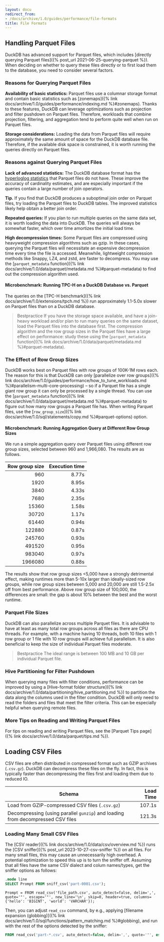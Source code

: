 ```yaml
---
layout: docu
redirect_from:
- /docs/archive/1.0/guides/performance/file-formats
title: File Formats
---
```


## Handling Parquet Files

DuckDB has advanced support for Parquet files, which includes [directly querying Parquet files]({% post_url 2021-06-25-querying-parquet %}).
When deciding on whether to query these files directly or to first load them to the database, you need to consider several factors.

### Reasons for Querying Parquet Files

**Availability of basic statistics:** Parquet files use a columnar storage format and contain basic statistics such as [zonemaps]({% link docs/archive/1.0/guides/performance/indexing.md %}#zonemaps). Thanks to these features, DuckDB can leverage optimizations such as projection and filter pushdown on Parquet files. Therefore, workloads that combine projection, filtering, and aggregation tend to perform quite well when run on Parquet files.

**Storage considerations:** Loading the data from Parquet files will require approximately the same amount of space for the DuckDB database file. Therefore, if the available disk space is constrained, it is worth running the queries directly on Parquet files.

### Reasons against Querying Parquet Files

**Lack of advanced statistics:** The DuckDB database format has the [hyperloglog statistics](https://en.wikipedia.org/wiki/HyperLogLog) that Parquet files do not have. These improve the accuracy of cardinality estimates, and are especially important if the queries contain a large number of join operators.

**Tip.** If you find that DuckDB produces a suboptimal join order on Parquet files, try loading the Parquet files to DuckDB tables. The improved statistics likely help obtain a better join order.

**Repeated queries:** If you plan to run multiple queries on the same data set, it is worth loading the data into DuckDB. The queries will always be somewhat faster, which over time amortizes the initial load time.

**High decompression times:** Some Parquet files are compressed using heavyweight compression algorithms such as gzip. In these cases, querying the Parquet files will necessitate an expensive decompression time every time the file is accessed. Meanwhile, lightweight compression methods like Snappy, LZ4, and zstd, are faster to decompress. You may use the [`parquet_metadata` function]({% link docs/archive/1.0/data/parquet/metadata.md %}#parquet-metadata) to find out the compression algorithm used.

#### Microbenchmark: Running TPC-H on a DuckDB Database vs. Parquet

The queries on the [TPC-H benchmark]({% link docs/archive/1.0/extensions/tpch.md %}) run approximately 1.1-5.0x slower on Parquet files than on a DuckDB database.

> Bestpractice If you have the storage space available, and have a join-heavy workload and/or plan to run many queries on the same dataset, load the Parquet files into the database first. The compression algorithm and the row group sizes in the Parquet files have a large effect on performance: study these using the [`parquet_metadata` function]({% link docs/archive/1.0/data/parquet/metadata.md %}#parquet-metadata).

### The Effect of Row Group Sizes

DuckDB works best on Parquet files with row groups of 100K-1M rows each. The reason for this is that DuckDB can only [parallelize over row groups]({% link docs/archive/1.0/guides/performance/how_to_tune_workloads.md %}#parallelism-multi-core-processing) – so if a Parquet file has a single giant row group it can only be processed by a single thread. You can use the [`parquet_metadata` function]({% link docs/archive/1.0/data/parquet/metadata.md %}#parquet-metadata) to figure out how many row groups a Parquet file has. When writing Parquet files, use the [`row_group_size`]({% link docs/archive/1.0/sql/statements/copy.md %}#parquet-options) option.

#### Microbenchmark: Running Aggregation Query at Different Row Group Sizes

We run a simple aggregation query over Parquet files using different row group sizes, selected between 960 and 1,966,080. The results are as follows.


| Row group size | Execution time |
|---------------:|---------------:|
| 960            | 8.77s          |
| 1920           | 8.95s          |
| 3840           | 4.33s          |
| 7680           | 2.35s          |
| 15360          | 1.58s          |
| 30720          | 1.17s          |
| 61440          | 0.94s          |
| 122880         | 0.87s          |
| 245760         | 0.93s          |
| 491520         | 0.95s          |
| 983040         | 0.97s          |
| 1966080        | 0.88s          |

The results show that row group sizes <5,000 have a strongly detrimental effect, making runtimes more than 5-10x larger than ideally-sized row groups, while row group sizes between 5,000 and 20,000 are still 1.5-2.5x off from best performance. Above row group size of 100,000, the differences are small: the gap is about 10% between the best and the worst runtime.

### Parquet File Sizes

DuckDB can also parallelize across multiple Parquet files. It is advisable to have at least as many total row groups across all files as there are CPU threads. For example, with a machine having 10 threads, both 10 files with 1 row group or 1 file with 10 row groups will achieve full parallelism. It is also beneficial to keep the size of individual Parquet files moderate.

> Bestpractice The ideal range is between 100 MB and 10 GB per individual Parquet file.

### Hive Partitioning for Filter Pushdown

When querying many files with filter conditions, performance can be improved by using a [Hive-format folder structure]({% link docs/archive/1.0/data/partitioning/hive_partitioning.md %}) to partition the data along the columns used in the filter condition. DuckDB will only need to read the folders and files that meet the filter criteria. This can be especially helpful when querying remote files.

### More Tips on Reading and Writing Parquet Files

For tips on reading and writing Parquet files, see the [Parquet Tips page]({% link docs/archive/1.0/data/parquet/tips.md %}).

## Loading CSV Files

CSV files are often distributed in compressed format such as GZIP archives (`.csv.gz`). DuckDB can decompress these files on the fly. In fact, this is typically faster than decompressing the files first and loading them due to reduced IO.


| Schema | Load Time |
|---|--:|
| Load from GZIP-compressed CSV files (`.csv.gz`) | 107.1s |
| Decompressing (using parallel `gunzip`) and loading from decompressed CSV files | 121.3s |

### Loading Many Small CSV Files

The [CSV reader]({% link docs/archive/1.0/data/csv/overview.md %}) runs the [CSV sniffer]({% post_url 2023-10-27-csv-sniffer %}) on all files. For many small files, this may cause an unnecessarily high overhead.
A potential optimization to speed this up is to turn the sniffer off. Assuming that all files have the same CSV dialect and colum names/types, get the sniffer options as follows:

```sql
.mode line
SELECT Prompt FROM sniff_csv('part-0001.csv');
```

```text
Prompt = FROM read_csv('file_path.csv', auto_detect=false, delim=',', quote='"', escape='"', new_line='\n', skip=0, header=true, columns={'hello': 'BIGINT', 'world': 'VARCHAR'});
```

Then, you can adjust `read_csv` command, by e.g., applying [filename expansion (globbing)]({% link docs/archive/1.0/sql/functions/pattern_matching.md %}#globbing), and run with the rest of the options detected by the sniffer:

```sql
FROM read_csv('part-*.csv', auto_detect=false, delim=',', quote='"', escape='"', new_line='\n', skip=0, header=true, columns={'hello': 'BIGINT', 'world': 'VARCHAR'});
```